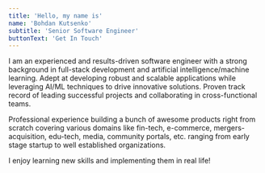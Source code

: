 ```yaml
---
title: 'Hello, my name is'
name: 'Bohdan Kutsenko'
subtitle: 'Senior Software Engineer'
buttonText: 'Get In Touch'
---
```


I am an experienced and results-driven software engineer with a strong background in full-stack development and artificial intelligence/machine learning. Adept at developing robust and scalable applications while leveraging AI/ML techniques to drive innovative solutions. Proven track record of leading successful projects and collaborating in cross-functional teams.

Professional experience building a bunch of awesome products right from scratch covering various domains like fin-tech, e-commerce, mergers-acquisition, edu-tech, media, community portals, etc. ranging from early stage startup to well established organizations.

I enjoy learning new skills and implementing them in real life!
